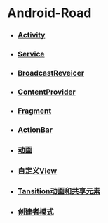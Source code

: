 # Android-Road
- ### [Activity](Article/Activity.md) ###
- ### [Service](Article/Service.md) ###
- ### [BroadcastReveicer](Article/BroadcastReceiver.md) ###
- ### [ContentProvider](Article/ContentProvider.md) ###
- ### [Fragment](Article/Fragment.md) ###
- ### [ActionBar](Article/ActionBar.md) ###
- ### [动画](Article/Animation.md) ###
- ### [自定义View](Article/View.md) ###
- ### [Tansition动画和共享元素](Article/Transition.md) ###
- ### [创建者模式](DesignMode/创建型模式.md) ###